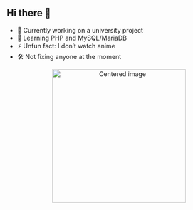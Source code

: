 ## Hi there 👋

- 🔭 Currently working on a university project
- 🌱 Learning PHP and MySQL/MariaDB
- ⚡ Unfun fact: I don’t watch anime
- 🛠️ Not fixing anyone at the moment

<p align="center">
  <img src="https://github-readme-stats.vercel.app/api/top-langs/?username=Zorbiks&layout=compact&theme=dracula&langs_count=5" alt="Centered image" width="300"/>
</p>
